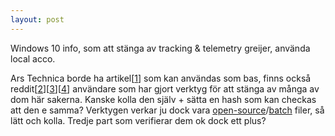 ```yaml
---
layout: post
---
```


Windows 10 info, som att stänga av tracking & telemetry greijer, använda local acco.

Ars Technica borde ha artikel[[1]] som kan användas som bas, finns också reddit[[2]][[3]][[4]] användare som har gjort verktyg för att stänga av många av dom här sakerna. Kanske kolla den själv + sätta en hash som kan checkas att den e samma? Verktygen verkar ju dock vara [open-source][2]/[batch][3] filer, så lätt och kolla. Tredje part som verifierar dem ok dock ett plus?

[1]: http://arstechnica.com/information-technology/2015/08/windows-10-doesnt-offer-much-privacy-by-default-heres-how-to-fix-it/
[2]: https://github.com/10se1ucgo/DisableWinTracking
[3]: http://pastebin.com/K8Ww4j8z
[4]: https://www.reddit.com/r/Windows10/comments/3fn46j/i_made_my_own_userfriendly_windows_10_privacy/